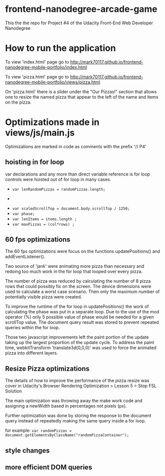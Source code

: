 frontend-nanodegree-arcade-game
===============================

This the the repo for Project #4 of the Udacity Front-End Web Developer Nanodegree

# How to run the application

To view 'index.html' page go to
http://mark70117.github.io/frontend-nanodegree-mobile-portfolio/index.html

To view 'pizza.html' page go to
http://mark70117.github.io/frontend-nanodegree-mobile-portfolio/views/pizza.html

On 'pizza.html' there is a slider under the "Our Pizzas!" section that allows one to resize the
named pizza that appear to the left of the name and items on the pizza.

# Optimizations made in views/js/main.js

Optimizations are marked in code as comments with the prefix  '// P4'

## hoisting in for loop
  var declarations and any more than direct variable reference is for loop controls were
  hoisted out of for loop in many cases.

  * ```var lenRandomPizzas = randomPizzas.length;```
  * ```var phaseArray = [0,0,0,0,0]; 
  * ```var scaledScrollTop = document.body.scrollTop / 1250;```
  * ```var phase;```
  * ```var lenItems = items.length ;```
  * ```var maxPizzas = (col*rows) ;```


## 60 fps optimizations

The 60 fps optimizations were focus on the functions updatePositions() and addEventListener().

Two source of 'jank' were animating more pizza than necessary and redoing too much work in the
for loop that looped over every pizza.

The number of pizza was reduced by calculating the number of 8 pizza rows that could
possibly fix on the screen.  The device dimensions were used to calculate a worst case
scenario.  Then only the maximum number of potentially visible pizza were created.

To improve the runtime of the for loop in updatePositions() the work of calculating the
phase was put in a separate loop.  Due to the use of the mod operator (%) only 5 possible
value of phase would be needed for a given scrollTop value.  The document query result
was stored to prevent repeated queries within the for loop.

Those two javascript improvements left the paint portion of the update taking up the
largest proportion of the update cycle.  To address the paint time, webkitTransform
'translate3d(0,0,0)' was used to force the animated pizza into different layers.

## Resize Pizza optimizations

The details of how to improve the performance of the pizza resize was cover in Udacity's
Browser Rendering Optimization > Lesson 5 > Stop FSL Solution

The main optimization was throwing away the make work code and assigning a newWidth based
in percentages not pixels (px).

Further optimization was done by storing the response to the document query instead of
repeatedly making the same query inside a for loop.

for example: ```var randomPizzas = document.getElementsByClassName("randomPizzaContainer");```

## style changes

## more efficient DOM queries
